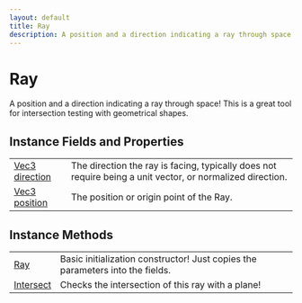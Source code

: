 ```yaml
---
layout: default
title: Ray
description: A position and a direction indicating a ray through space! This is a great tool for intersection testing with geometrical shapes.
---
```

# Ray

A position and a direction indicating a ray through space! This
is a great tool for intersection testing with geometrical shapes.


## Instance Fields and Properties

|  |  |
|--|--|
|[Vec3]({{site.url}}/Pages/Reference/Vec3.html) [direction]({{site.url}}/Pages/Reference/Ray/direction.html)|The direction the ray is facing, typically does not require being a unit vector, or normalized direction.|
|[Vec3]({{site.url}}/Pages/Reference/Vec3.html) [position]({{site.url}}/Pages/Reference/Ray/position.html)|The position or origin point of the Ray.|


## Instance Methods

|  |  |
|--|--|
|[Ray]({{site.url}}/Pages/Reference/Ray/Ray.html)|Basic initialization constructor! Just copies the parameters into the fields.|
|[Intersect]({{site.url}}/Pages/Reference/Ray/Intersect.html)|Checks the intersection of this ray with a plane!|



